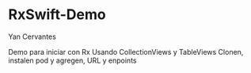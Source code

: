 # RxSwift-Demo
Yan Cervantes

Demo para iniciar con Rx Usando CollectionViews y TableViews
Clonen, instalen pod y agregen, URL y enpoints 
